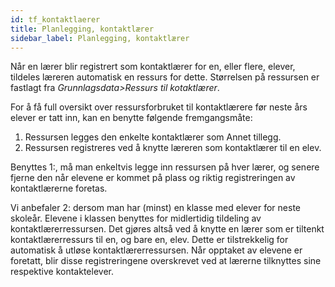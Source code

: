 ```yaml
---
id: tf_kontaktlaerer
title: Planlegging, kontaktlærer
sidebar_label: Planlegging, kontaktlærer
---
```

Når en lærer blir registrert som kontaktlærer for en, eller flere, elever, tildeles læreren automatisk en ressurs for dette. Størrelsen på ressursen er fastlagt fra _Grunnlagsdata>Ressurs til kotaktlærer_.

For å få full oversikt over ressursforbruket til kontaktlærere før neste års elever er tatt inn, kan en benytte følgende fremgangsmåte:

1. Ressursen legges den enkelte kontaktlærer som Annet tillegg.
2. Ressursen registreres ved å knytte læreren som kontaktlærer til en elev.
 
Benyttes 1:, må man enkeltvis legge inn ressursen på hver lærer, og senere fjerne den når elevene er kommet på plass og riktig registreringen av kontaktlærerne  foretas. 

Vi  anbefaler 2: dersom man har (minst) en klasse med elever for neste skoleår. Elevene i klassen benyttes for midlertidig tildeling av kontaktlærerressursen. Det gjøres altså ved å knytte en lærer som er tiltenkt kontaktlærerressurs til en, og bare en, elev. Dette er tilstrekkelig for automatisk å utløse kontaktlærerressursen. Når opptaket av elevene er foretatt, blir disse registreringene overskrevet ved at lærerne tilknyttes sine respektive kontaktelever. 
